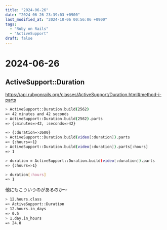 ```yaml
---
title: "2024-06-26"
date: "2024-06-26 23:39:03 +0900"
last_modified_at: "2024-10-06 00:56:06 +0900"
tags:
  - "Ruby on Rails"
  - "ActiveSupport"
draft: false
---
```

# 2024-06-26
## ActiveSupport::Duration
https://api.rubyonrails.org/classes/ActiveSupport/Duration.html#method-i-parts

```sh
> ActiveSupport::Duration.build(2562)
=> 42 minutes and 42 seconds
> ActiveSupport::Duration.build(2562).parts
=> {:minutes=>42, :seconds=>42}

=> {:duration=>3600}
> ActiveSupport::Duration.build(video[:duration]).parts
=> {:hours=>1}
> ActiveSupport::Duration.build(video[:duration]).parts[:hours]
=> 1

> duration = ActiveSupport::Duration.build(video[:duration]).parts
=> {:hours=>1}

> duration[:hours]
=> 1
```

他にもこういうのがあるのか〜

```sh
> 12.hours.class
=> ActiveSupport::Duration
> 12.hours.in_days
=> 0.5
> 1.day.in_hours
=> 24.0
```
